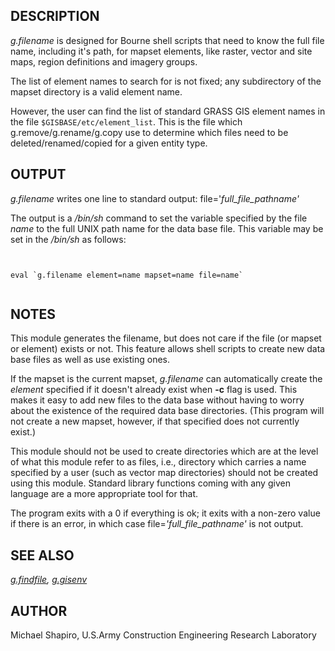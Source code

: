 
## DESCRIPTION

*g.filename* is designed for Bourne shell scripts that need to know
the full file name, including it's path, for mapset elements, like raster,
vector and site maps, region definitions and imagery groups.

The list of element names to search for is not fixed; any subdirectory of the
mapset directory is a valid element name.

However, the user can find the list of standard GRASS GIS element names in
the file `$GISBASE/etc/element_list`. This is the file which
g.remove/g.rename/g.copy use to determine which files need to be
deleted/renamed/copied for a given entity type.

## OUTPUT

*g.filename*
writes one line to standard output:
file='*full\_file\_pathname'*

The output is a */bin/sh* command to set the
variable specified by the file *name* to the full
UNIX path name for the data base file. This variable may
be set in the */bin/sh* as follows:

```


eval `g.filename element=name mapset=name file=name`


```

## NOTES

This module generates the filename, but does not care if the file (or mapset
or element) exists or not. This feature allows shell scripts to create new data
base files as well as use existing ones.

If the mapset is the current mapset, *g.filename*
can automatically create the *element* specified if it
doesn't already exist when **-c** flag is used. This makes it easy
to add new files to the data base without having to worry about the
existence of the required data base directories. (This
program will not create a new mapset, however, if that
specified does not currently exist.)

This module should not be used to create directories which are at the level
of what this module refer to as files, i.e., directory which carries a name
specified by a user (such as vector map directories) should not be created
using this module. Standard library functions coming with any given language
are a more appropriate tool for that.

The program exits with a 0 if everything is ok; it exits
with a non-zero value if there is an error, in which case
file=*'full\_file\_pathname'* is not output.

## SEE ALSO

*[g.findfile](g.findfile.html),
[g.gisenv](g.gisenv.html)*

## AUTHOR

Michael Shapiro,
U.S.Army Construction Engineering Research Laboratory
